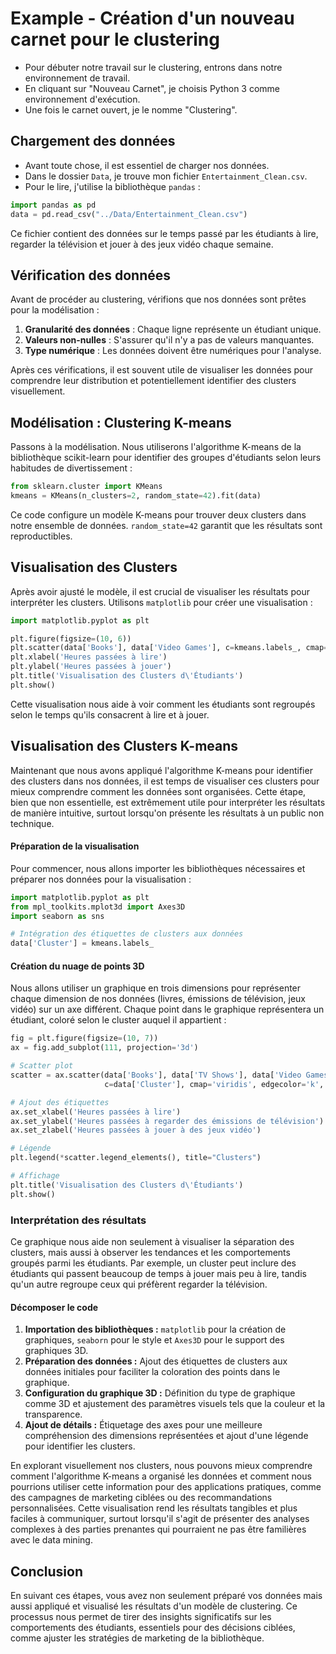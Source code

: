 # Example - Création d'un nouveau carnet pour le clustering

- Pour débuter notre travail sur le clustering, entrons dans notre environnement de travail.
- En cliquant sur "Nouveau Carnet", je choisis Python 3 comme environnement d'exécution.
- Une fois le carnet ouvert, je le nomme "Clustering". 

## Chargement des données

- Avant toute chose, il est essentiel de charger nos données. 
- Dans le dossier `Data`, je trouve mon fichier `Entertainment_Clean.csv`. 
- Pour le lire, j'utilise la bibliothèque `pandas` :

```python
import pandas as pd
data = pd.read_csv("../Data/Entertainment_Clean.csv")
```

Ce fichier contient des données sur le temps passé par les étudiants à lire, regarder la télévision et jouer à des jeux vidéo chaque semaine.

## Vérification des données

Avant de procéder au clustering, vérifions que nos données sont prêtes pour la modélisation :

1. **Granularité des données** : Chaque ligne représente un étudiant unique.
2. **Valeurs non-nulles** : S'assurer qu'il n'y a pas de valeurs manquantes.
3. **Type numérique** : Les données doivent être numériques pour l'analyse.

Après ces vérifications, il est souvent utile de visualiser les données pour comprendre leur distribution et potentiellement identifier des clusters visuellement.

## Modélisation : Clustering K-means

Passons à la modélisation. Nous utiliserons l'algorithme K-means de la bibliothèque scikit-learn pour identifier des groupes d'étudiants selon leurs habitudes de divertissement :

```python
from sklearn.cluster import KMeans
kmeans = KMeans(n_clusters=2, random_state=42).fit(data)
```

Ce code configure un modèle K-means pour trouver deux clusters dans notre ensemble de données. `random_state=42` garantit que les résultats sont reproductibles.

## Visualisation des Clusters

Après avoir ajusté le modèle, il est crucial de visualiser les résultats pour interpréter les clusters. Utilisons `matplotlib` pour créer une visualisation :

```python
import matplotlib.pyplot as plt

plt.figure(figsize=(10, 6))
plt.scatter(data['Books'], data['Video Games'], c=kmeans.labels_, cmap='viridis')
plt.xlabel('Heures passées à lire')
plt.ylabel('Heures passées à jouer')
plt.title('Visualisation des Clusters d\'Étudiants')
plt.show()
```

Cette visualisation nous aide à voir comment les étudiants sont regroupés selon le temps qu'ils consacrent à lire et à jouer.


## Visualisation des Clusters K-means

Maintenant que nous avons appliqué l'algorithme K-means pour identifier des clusters dans nos données, il est temps de visualiser ces clusters pour mieux comprendre comment les données sont organisées. Cette étape, bien que non essentielle, est extrêmement utile pour interpréter les résultats de manière intuitive, surtout lorsqu'on présente les résultats à un public non technique.

#### Préparation de la visualisation

Pour commencer, nous allons importer les bibliothèques nécessaires et préparer nos données pour la visualisation :

```python
import matplotlib.pyplot as plt
from mpl_toolkits.mplot3d import Axes3D
import seaborn as sns

# Intégration des étiquettes de clusters aux données
data['Cluster'] = kmeans.labels_
```

#### Création du nuage de points 3D

Nous allons utiliser un graphique en trois dimensions pour représenter chaque dimension de nos données (livres, émissions de télévision, jeux vidéo) sur un axe différent. Chaque point dans le graphique représentera un étudiant, coloré selon le cluster auquel il appartient :

```python
fig = plt.figure(figsize=(10, 7))
ax = fig.add_subplot(111, projection='3d')

# Scatter plot
scatter = ax.scatter(data['Books'], data['TV Shows'], data['Video Games'], 
                     c=data['Cluster'], cmap='viridis', edgecolor='k', s=50, alpha=0.5)

# Ajout des étiquettes
ax.set_xlabel('Heures passées à lire')
ax.set_ylabel('Heures passées à regarder des émissions de télévision')
ax.set_zlabel('Heures passées à jouer à des jeux vidéo')

# Légende
plt.legend(*scatter.legend_elements(), title="Clusters")

# Affichage
plt.title('Visualisation des Clusters d\'Étudiants')
plt.show()
```

### Interprétation des résultats

Ce graphique nous aide non seulement à visualiser la séparation des clusters, mais aussi à observer les tendances et les comportements groupés parmi les étudiants. Par exemple, un cluster peut inclure des étudiants qui passent beaucoup de temps à jouer mais peu à lire, tandis qu'un autre regroupe ceux qui préfèrent regarder la télévision.

#### Décomposer le code

1. **Importation des bibliothèques :** `matplotlib` pour la création de graphiques, `seaborn` pour le style et `Axes3D` pour le support des graphiques 3D.
2. **Préparation des données :** Ajout des étiquettes de clusters aux données initiales pour faciliter la coloration des points dans le graphique.
3. **Configuration du graphique 3D :** Définition du type de graphique comme 3D et ajustement des paramètres visuels tels que la couleur et la transparence.
4. **Ajout de détails :** Étiquetage des axes pour une meilleure compréhension des dimensions représentées et ajout d'une légende pour identifier les clusters.

En explorant visuellement nos clusters, nous pouvons mieux comprendre comment l'algorithme K-means a organisé les données et comment nous pourrions utiliser cette information pour des applications pratiques, comme des campagnes de marketing ciblées ou des recommandations personnalisées. Cette visualisation rend les résultats tangibles et plus faciles à communiquer, surtout lorsqu'il s'agit de présenter des analyses complexes à des parties prenantes qui pourraient ne pas être familières avec le data mining.


## Conclusion

En suivant ces étapes, vous avez non seulement préparé vos données mais aussi appliqué et visualisé les résultats d'un modèle de clustering. Ce processus nous permet de tirer des insights significatifs sur les comportements des étudiants, essentiels pour des décisions ciblées, comme ajuster les stratégies de marketing de la bibliothèque.
